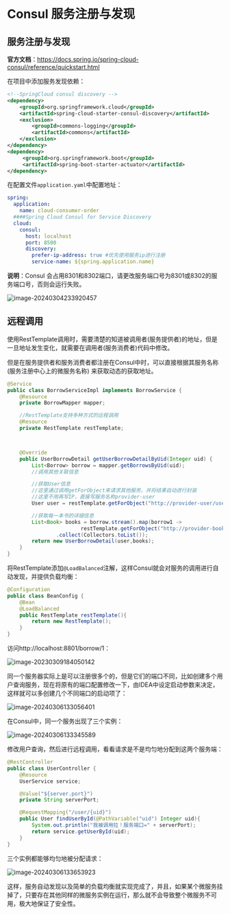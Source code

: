 # Consul 服务注册与发现

## 服务注册与发现

**官方文档**：https://docs.spring.io/spring-cloud-consul/reference/quickstart.html

在项目中添加服务发现依赖：

```xml
<!--SpringCloud consul discovery -->
<dependency>
	<groupId>org.springframework.cloud</groupId>
    <artifactId>spring-cloud-starter-consul-discovery</artifactId>
    <exclusion>
    	<groupId>commons-logging</groupId>
        <artifactId>commons</artifactId>
    </exclusion>
</dependency>
<dependency>
     <groupId>org.springframework.boot</groupId>
     <artifactId>spring-boot-starter-actuator</artifactId>
</dependency>
```

在配置文件`application.yaml`中配置地址：

```yaml
spring:
  application:
    name: cloud-consumer-order
  ####Spring Cloud Consul for Service Discovery
  cloud:
    consul:
      host: localhost
      port: 8500
      discovery:
        prefer-ip-address: true #优先使用服务ip进行注册
        service-name: ${spring.application.name}
```

**说明**：Consul 会占用8301和8302端口，请更改服务端口号为8301或8302的服务端口号，否则会运行失败。

![image-20240304233920457](https://cdn.jsdelivr.net/gh/letengzz/tc2/img202404272128566.png)

## 远程调用

使用RestTemplate调用时，需要清楚的知道被调用者(服务提供者)的地址，但是一旦地址发生变化，就需要在调用者(服务消费者)代码中修改。

但是在服务提供者和服务消费者都注册在Consul中时，可以直接根据其服务名称(服务注册中心上的微服务名称) 来获取动态的获取地址。

```java
@Service
public class BorrowServiceImpl implements BorrowService {
    @Resource
    private BorrowMapper mapper;

    //RestTemplate支持多种方式的远程调用
    @Resource
    private RestTemplate restTemplate;



    @Override
    public UserBorrowDetail getUserBorrowDetailByUid(Integer uid) {
        List<Borrow> borrow = mapper.getBorrowsByUid(uid);
        //调用其他关联信息

        //获取User信息
        //这里通过调用getForObject来请求其他服务，并将结果自动进行封装
        //这里不用再写IP，直接写服务名称provider-user
        User user = restTemplate.getForObject("http://provider-user/user/" + uid, User.class);

        //获取每一本书的详细信息
        List<Book> books = borrow.stream().map(borrow1 ->
                        restTemplate.getForObject("http://provider-book/book/" + borrow1.getBid(), Book.class))
                .collect(Collectors.toList());
        return new UserBorrowDetail(user,books);
    }
}
```

将RestTemplate添加`@LoadBalanced`注解，这样Consul就会对服务的调用进行自动发现，并提供负载均衡：

```java
@Configuration
public class BeanConfig {
    @Bean
    @LoadBalanced
    public RestTemplate restTemplate(){
        return new RestTemplate();
    }
}
```

访问http://localhost:8801/borrow/1：

![image-20230309184050142](https://cdn.jsdelivr.net/gh/letengzz/Two-C@main/img/Java/202303271910490.png)

同一个服务器实际上是可以注册很多个的，但是它们的端口不同，比如创建多个用户查询服务，现在将原有的端口配置修改一下，由IDEA中设定启动参数来决定，这样就可以多创建几个不同端口的启动项了：

![image-20240306133056401](https://cdn.jsdelivr.net/gh/letengzz/tc2/img202403061331423.png)

在Consul中，同一个服务出现了三个实例：

![image-20240306133345589](https://cdn.jsdelivr.net/gh/letengzz/tc2/img202403061333938.png)

修改用户查询，然后进行远程调用，看看请求是不是均匀地分配到这两个服务端：

```java
@RestController
public class UserController {
    @Resource
    UserService service;

    @Value("${server.port}")
    private String serverPort;

    @RequestMapping("/user/{uid}")
    public User findUserById(@PathVariable("uid") Integer uid){
        System.out.println("我被调用拉！服务端口=" + serverPort);
        return service.getUserById(uid);
    }
}
```

三个实例都能够均匀地被分配请求：

![image-20240306133653923](https://cdn.jsdelivr.net/gh/letengzz/tc2/img202403061336553.png)

这样，服务自动发现以及简单的负载均衡就实现完成了，并且，如果某个微服务挂掉了，只要存在其他同样的微服务实例在运行，那么就不会导致整个微服务不可用，极大地保证了安全性。